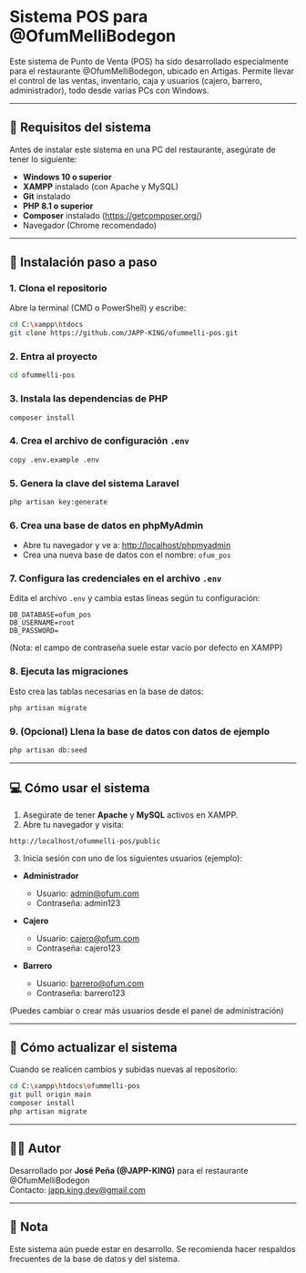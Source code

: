 
# Sistema POS para @OfumMelliBodegon

Este sistema de Punto de Venta (POS) ha sido desarrollado especialmente para el restaurante @OfumMelliBodegon, ubicado en Artigas. Permite llevar el control de las ventas, inventario, caja y usuarios (cajero, barrero, administrador), todo desde varias PCs con Windows.

---

## 🚀 Requisitos del sistema

Antes de instalar este sistema en una PC del restaurante, asegúrate de tener lo siguiente:

- **Windows 10 o superior**
- **XAMPP** instalado (con Apache y MySQL)
- **Git** instalado
- **PHP 8.1 o superior**
- **Composer** instalado (https://getcomposer.org/)
- Navegador (Chrome recomendado)

---

## 🔧 Instalación paso a paso

### 1. Clona el repositorio

Abre la terminal (CMD o PowerShell) y escribe:

```bash
cd C:\xampp\htdocs
git clone https://github.com/JAPP-KING/ofummelli-pos.git
```

### 2. Entra al proyecto

```bash
cd ofummelli-pos
```

### 3. Instala las dependencias de PHP

```bash
composer install
```

### 4. Crea el archivo de configuración `.env`

```bash
copy .env.example .env
```

### 5. Genera la clave del sistema Laravel

```bash
php artisan key:generate
```

### 6. Crea una base de datos en **phpMyAdmin**

- Abre tu navegador y ve a: [http://localhost/phpmyadmin](http://localhost/phpmyadmin)
- Crea una nueva base de datos con el nombre: `ofum_pos`

### 7. Configura las credenciales en el archivo `.env`

Edita el archivo `.env` y cambia estas líneas según tu configuración:

```
DB_DATABASE=ofum_pos
DB_USERNAME=root
DB_PASSWORD=
```

(Nota: el campo de contraseña suele estar vacío por defecto en XAMPP)

### 8. Ejecuta las migraciones

Esto crea las tablas necesarias en la base de datos:

```bash
php artisan migrate
```

### 9. (Opcional) Llena la base de datos con datos de ejemplo

```bash
php artisan db:seed
```

---

## 💻 Cómo usar el sistema

1. Asegúrate de tener **Apache** y **MySQL** activos en XAMPP.
2. Abre tu navegador y visita:

```
http://localhost/ofummelli-pos/public
```

3. Inicia sesión con uno de los siguientes usuarios (ejemplo):

- **Administrador**
  - Usuario: admin@ofum.com
  - Contraseña: admin123

- **Cajero**
  - Usuario: cajero@ofum.com
  - Contraseña: cajero123

- **Barrero**
  - Usuario: barrero@ofum.com
  - Contraseña: barrero123

(Puedes cambiar o crear más usuarios desde el panel de administración)

---

## 🔄 Cómo actualizar el sistema

Cuando se realicen cambios y subidas nuevas al repositorio:

```bash
cd C:\xampp\htdocs\ofummelli-pos
git pull origin main
composer install
php artisan migrate
```

---

## 👨‍💻 Autor

Desarrollado por **José Peña (@JAPP-KING)** para el restaurante @OfumMelliBodegon  
Contacto: japp.king.dev@gmail.com

---

## 📌 Nota

Este sistema aún puede estar en desarrollo. Se recomienda hacer respaldos frecuentes de la base de datos y del sistema.
